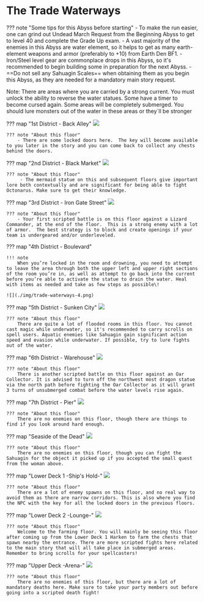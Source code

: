 # The Trade Waterways

??? note "Some tips for this Abyss before starting"
    - To make the run easier, one can grind out Undead March Request from the Beginning Abyss to get to level 40 and complete the Grade Up exam.
    - A vast majority of the enemies in this Abyss are water element, so it helps to get as many earth-element weapons and armor (preferably to +10) from Earth Den BF1.
    - Iron/Steel level gear are commonplace drops in this Abyss, so it's recommended to begin building some in preparation for the next Abyss.
    - ==Do not sell any Sahuagin Scales== when obtaining them as you begin this Abyss, as they are needed for a mandatory main story request.

Note: There are areas where you are carried by a strong current. You must unlock the ability to reverse the water statues. Some have a timer to become cursed again. Some areas will be completely submerged. You should lure monsters out of the water in these areas or they\`ll be stronger

??? map "1st District - Back Alley"
    ![](./img/trade-waterways-1.png)

    ??? note "About this floor"
        - There are some locked doors here.  The key will become available to you later in the story and you can come back to collect any chests behind the doors.

??? map "2nd District - Black Market"
    ![](./img/trade-waterways-2.jpg)

    ??? note "About this floor"
         - The mermaid statue on this and subsequent floors give important lore both contextually and are significant for being able to fight Octonarus. Make sure to get their knowledge.

??? map "3rd District - Iron Gate Street"
    ![](./img/trade-waterways-3.jpg)

    ??? note "About this floor"
        - Your first scripted battle is on this floor against a Lizard Commander, at the end of the floor.  This is a strong enemy with a lot of armor.  The best strategy is to block and create openings if your team is undergeared and/or underleveled.


??? map "4th District - Boulevard"
    
    !!! note 
        When you’re locked in the room and drowning, you need to attempt to leave the area through both the upper left and upper right sections of the room you’re in, as well as attempt to go back into the current before you’re able to activate the statue to drain the water. Heal with items as needed and take as few steps as possible\!

    ![](./img/trade-waterways-4.png)

??? map "5th District - Sunken City"
    ![](./img/trade-waterways-5.png)

    ??? note "About this floor"
        There are quite a lot of flooded rooms in this floor. You cannot cast magic while underwater, so it's recommended to carry scrolls on spell users. Aquatic enemies like Sahuagin gain significant action speed and evasion while underwater. If possible, try to lure fights out of the water.

??? map "6th District - Warehouse"
    ![](./img/trade-waterways-6.png)

    ??? note "About this floor"
        There is another scripted battle on this floor against an Oar Collector. It is advised to turn off the northwest most dragon statue via the north path before fighting the Oar Collector as it will grant 3 turns of unsubmerged combat before the water levels rise again.

??? map "7th District - Pier"
    ![](./img/trade-waterways-7.png)

    ??? note "About this floor"
        There are no enemies on this floor, though there are things to find if you look around hard enough.

??? map "Seaside of the Dead"
    ![](./img/trade-waterways-seaside-of-the-dead.png)

    ??? note "About this floor"
        There are no enemies on this floor, though you can fight the Sahuagin for the object it picked up if you accepted the small quest from the woman above.

??? map "Lower Deck 1 -Ship's Hold-"
    ![](./img/ship-level-1.png)

    ??? note "About this floor"
        There are a lot of enemy spawns on this floor, and no real way to avoid them as there are narrow corridors. This is also where you find the NPC with the key for all the locked doors in the previous floors.

??? map "Lower Deck 2 -Lounge-"
    ![](./img/ship-level-2.png)

    ??? note "About this floor"
        Welcome to the farming floor. You will mainly be seeing this floor after coming up from the Lower Deck 1 Harken to farm the chests that spawn nearby the entrance. There are more scripted fights here related to the main story that will all take place in submerged areas. Remember to bring scrolls for your spellcasters!

??? map "Upper Deck -Arena-"
    ![](./img/arena.png)

    ??? note "About this floor"
        There are no enemies of this floor, but there are a lot of mandatory deaths here. Make sure to take your party members out before going into a scripted death fight!
